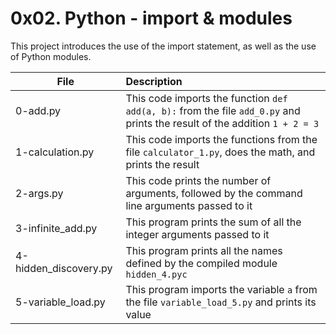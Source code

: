 # 0x02. Python - import & modules


This project introduces the use of the import statement, as well as the use of Python modules.

| File          | Description   |
| ------------- |:--------------|
| 0-add.py      | This code imports the function ```def add(a, b):``` from the file ```add_0.py``` and prints the result of the addition ```1 + 2 = 3``` |
| 1-calculation.py | This code imports the functions from the file ```calculator_1.py```, does the math, and prints the result      |
| 2-args.py | This code prints the number of arguments, followed by the command line arguments passed to it      |
| 3-infinite_add.py | This program prints the sum of all the integer arguments passed to it      |
| 4-hidden_discovery.py | This program prints all the names defined by the compiled module ```hidden_4.pyc```      |
| 5-variable_load.py | This program imports the variable ```a``` from the file ```variable_load_5.py``` and prints its value      |
